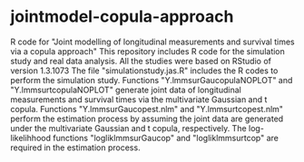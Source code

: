 # jointmodel-copula-approach
R code for "Joint modelling of longitudinal measurements and survival times via a copula approach"
This repository includes R code for the simulation study and real data analysis. All the studies were based on RStudio of version 1.3.1073
The file "simulationstudy.jas.R" includes the R codes to perform the simulation study. Functions "Y.lmmsurGaucopulaNOPLOT" and "Y.lmmsurtcopulaNOPLOT" generate joint data of longitudinal measurements and survival times via the multivariate Gaussian and t copula. Functions "Y.lmmsurGaucopest.nlm" and "Y.lmmsurtcopest.nlm" perform the estimation process by assuming the joint data are generated under the multivariate Gaussian and t copula, respectively. The log-likelihhood functions "logliklmmsurGaucop" and "logliklmmsurtcop" are required in the estimation process.

